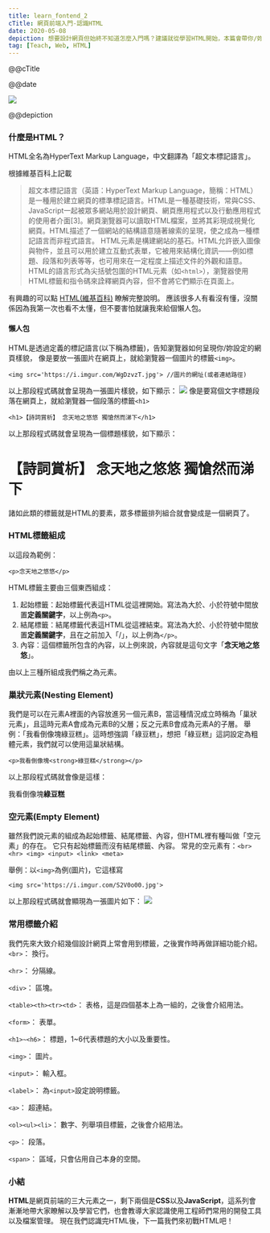 ```yaml
---
title: learn_fontend_2
cTitle: 網頁前端入門-認識HTML
date: 2020-05-08
depiction: 想要設計網頁但始終不知道怎麼入門嗎？建議就從學習HTML開始，本篇會帶你/妳認識什麼是HTML、使用何種工具。現在就讓巴格帶你認識HTML，然後勇敢地踏出開發網頁的第一步吧!
tag: [Teach, Web, HTML]
---
```

<!--@@master=../../../../../layout.html-->

<!--@@block=meta-->
<meta name="author" content="Berglas">
<meta name="copyright" content="Berglas">
<meta name="description" content="@@depiction">
<meta itemprop="name" content="@@cTitle｜巴格.生活日記•學習筆記">
<meta itemprop="image" content="@@site.jpg">
<meta itemprop="description" content="@@depiction">
<meta property="og:title" content="@@cTitle｜巴格.生活日記•學習筆記">
<meta property="og:url" content="@@site.html">
<meta property="og:image" content="@@site.jpg">
<meta property="og:description" content="@@depiction">
<meta property="og:site_name" content="巴格.生活日記•學習筆記">
<meta property="og:type" content="article">
<title>@@cTitle｜巴格.生活日記•學習筆記</title>
<!--@@close-->

<!--@@block=title-->
<p class='theme-title'>@@cTitle</p>
<p class='time-mark'>@@date</p>
<!--@@close-->

<!--@@block=depiction-->
![](https://i.imgur.com/S2V0o00.jpg)
<p class='depiction'>@@depiction</p>
<!--@@close-->

<!--@@block=content-->
### 什麼是HTML？
HTML全名為HyperText Markup Language，中文翻譯為「超文本標記語言」。

根據維基百科上記載
>超文本標記語言（英語：HyperText Markup Language，簡稱：HTML）是一種用於建立網頁的標準標記語言。HTML是一種基礎技術，常與CSS、JavaScript一起被眾多網站用於設計網頁、網頁應用程式以及行動應用程式的使用者介面[3]。網頁瀏覽器可以讀取HTML檔案，並將其彩現成視覺化網頁。HTML描述了一個網站的結構語意隨著線索的呈現，使之成為一種標記語言而非程式語言。
>HTML元素是構建網站的基石。HTML允許嵌入圖像與物件，並且可以用於建立互動式表單，它被用來結構化資訊——例如標題、段落和列表等等，也可用來在一定程度上描述文件的外觀和語意。HTML的語言形式為尖括號包圍的HTML元素（如`<html>`），瀏覽器使用HTML標籤和指令碼來詮釋網頁內容，但不會將它們顯示在頁面上。

有興趣的可以點 [HTML(維基百科)](https://zh.wikipedia.org/wiki/HTML) 瞭解完整說明。
應該很多人有看沒有懂，沒關係因為我第一次也看不太懂，但不要害怕就讓我來給個懶人包。

#### 懶人包
HTML是透過定義的標記語言(以下稱為標籤)，告知瀏覽器如何呈現你/妳設定的網頁樣貌，
像是要放一張圖片在網頁上，就給瀏覽器一個圖片的標籤`<img>`。
```
<img src='https://i.imgur.com/WgDzvzT.jpg'> //圖片的網址(或者連結路徑)
```
以上那段程式碼就會呈現為一張圖片樣貌，如下顯示：
<img src='https://i.imgur.com/e6SGdIa.jpg'>
像是要寫個文字標題段落在網頁上，就給瀏覽器一個段落的標籤`<h1>`
```
<h1>【詩詞賞析】 念天地之悠悠 獨愴然而涕下</h1>
```
以上那段程式碼就會呈現為一個標題樣貌，如下顯示：
<h1>【詩詞賞析】 念天地之悠悠 獨愴然而涕下</h1>

諸如此類的標籤就是HTML的要素，眾多標籤排列組合就會變成是一個網頁了。

### HTML標籤組成
以這段為範例：
```
<p>念天地之悠悠</p>
```

HTML標籤主要由三個東西組成：
1. 起始標籤：起始標籤代表這HTML從這裡開始。寫法為大於、小於符號中間放置**定義關鍵字**，以上例為`<p>`。
1. 結尾標籤：結尾標籤代表這HTML從這裡結束。寫法為大於、小於符號中間放置**定義關鍵字**，且在之前加入「/」，以上例為`</p>`。
1. 內容：這個標籤所包含的內容，以上例來說，內容就是這句文字「**念天地之悠悠**」。

由以上三種所組成我們稱之為元素。

### 巢狀元素(Nesting Element)
我們是可以在元素A裡面的內容放進另一個元素B，當這種情況成立時稱為「巢狀元素」，且這時元素A會成為元素B的父層；反之元素B會成為元素A的子層。
舉例：「我看倒像塊綠豆糕」。這時想強調「綠豆糕」，想把「綠豆糕」這詞設定為粗體元素，我們就可以使用這巢狀結構。
```
<p>我看倒像塊<strong>綠豆糕</strong></p>
```

以上那段程式碼就會像是這樣：
<p>我看倒像塊<strong>綠豆糕</strong></p>

### 空元素(Empty Element)
雖然我們說元素的組成為起始標籤、結尾標籤、內容，但HTML裡有種叫做「空元素」的存在。
它只有起始標籤而沒有結尾標籤、內容。
常見的空元素有：`<br> <hr> <img> <input> <link> <meta>`

舉例：以`<img>`為例(圖片)，它這樣寫
```
<img src='https://i.imgur.com/S2V0o00.jpg'>
```
以上那段程式碼就會顯現為一張圖片如下：
<img src='https://i.imgur.com/S2V0o00.jpg'>

### 常用標籤介紹
我們先來大致介紹幾個設計網頁上常會用到標籤，之後實作時再做詳細功能介紹。
`<br>`： 換行。

`<hr>`： 分隔線。

`<div>`： 區塊。

`<table><th><tr><td>`： 表格，這是四個基本上為一組的，之後會介紹用法。

`<form>`： 表單。

`<h1>~<h6>`： 標題，1~6代表標題的大小以及重要性。

`<img>`： 圖片。

`<input>`： 輸入框。

`<label>`： 為`<input>`設定說明標籤。

`<a>`： 超連結。

`<ol><ul><li>`： 數字、列舉項目標籤，之後會介紹用法。

`<p>`： 段落。

`<span>`： 區域，只會佔用自己本身的空間。

### 小結
**HTML**是網頁前端的三大元素之一，剩下兩個是**CSS**以及**JavaScript**，這系列會漸漸地帶大家瞭解以及學習它們，也會教導大家認識使用工程師們常用的開發工具以及檔案管理。
現在我們認識完HTML後，下一篇我們來初戰HTML吧！
<!--@@close-->